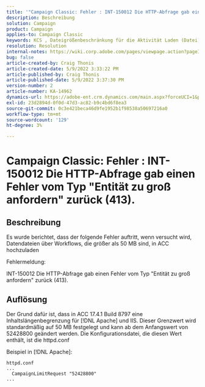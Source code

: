 ```yaml
---
title: '"Campaign Classic: Fehler : INT-150012 Die HTTP-Abfrage gab einen Fehler vom Typ "Entität zu groß anfordern" zurück (413)."'
description: Beschreibung
solution: Campaign
product: Campaign
applies-to: Campaign Classic
keywords: KCS , Dateigrößenbeschränkung für die Aktivität Laden (Datei) , [!UICONTROL Anfrageentität zu groß], CampaignLimitRequest
resolution: Resolution
internal-notes: https://wiki.corp.adobe.com/pages/viewpage.action?pageId=1423015339#ACC-Apache/Tomcat/IIS-WhatisthefilesizelimitforDataloading(file)activity?
bug: false
article-created-by: Craig Thonis
article-created-date: 5/9/2022 3:33:22 PM
article-published-by: Craig Thonis
article-published-date: 5/9/2022 3:37:30 PM
version-number: 2
article-number: KA-14962
dynamics-url: https://adobe-ent.crm.dynamics.com/main.aspx?forceUCI=1&pagetype=entityrecord&etn=knowledgearticle&id=f04e915b-adcf-ec11-a7b5-00224809c196
exl-id: 23d2894d-0f0d-47d3-ac82-b9c4bd6f8ea3
source-git-commit: 0c3e421beca46d9fe1952b1f98538a50697216a0
workflow-type: tm+mt
source-wordcount: '129'
ht-degree: 3%

---
```


# Campaign Classic: Fehler : INT-150012 Die HTTP-Abfrage gab einen Fehler vom Typ &quot;Entität zu groß anfordern&quot; zurück (413).

## Beschreibung


Es wurde berichtet, dass der folgende Fehler auftritt, wenn versucht wird, Datendateien über Workflows, die größer als 50 MB sind, in ACC hochzuladen



Fehlermeldung:

INT-150012 Die HTTP-Abfrage gab einen Fehler vom Typ &quot;Entität zu groß anfordern&quot; zurück (413).


## Auflösung


Der Grund dafür ist, dass in ACC 17.4.1 Build 8797 eine Inhaltslängenbegrenzung für [!DNL Apache] und IIS. Dieser Grenzwert wird standardmäßig auf 50 MB festgelegt und kann ab dem Anfangswert von 52428800 geändert werden. Die Konfigurationsdatei, die diesen Wert enthält, ist die httpd.conf

Beispiel in [!DNL Apache]:

```
httpd.conf
...
  CampaignLimitRequest "52428800"
...
```
